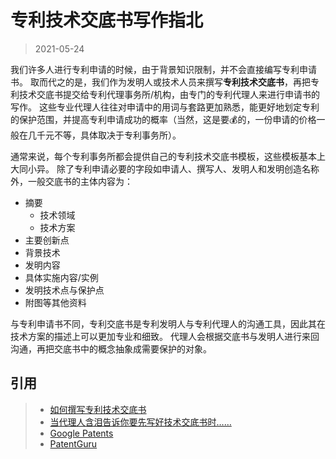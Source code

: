 # 专利技术交底书写作指北

> 2021-05-24

我们许多人进行专利申请的时候，由于背景知识限制，并不会直接编写专利申请书。
取而代之的是，我们作为发明人或技术人员来撰写**专利技术交底书**，再把专利技术交底书提交给专利代理事务所/机构，由专门的专利代理人来进行申请书的写作。
这些专业代理人往往对申请中的用词与套路更加熟悉，能更好地划定专利的保护范围，并提高专利申请成功的概率（当然，这是要💰的，一份申请的价格一般在几千元不等，具体取决于专利事务所）。

通常来说，每个专利事务所都会提供自己的专利技术交底书模板，这些模板基本上大同小异。
除了专利申请必要的字段如申请人、撰写人、发明人和发明创造名称外，一般交底书的主体内容为：
- 摘要
  - 技术领域
  - 技术方案
- 主要创新点
- 背景技术
- 发明内容
- 具体实施内容/实例
- 发明技术点与保护点
- 附图等其他资料

与专利申请书不同，专利交底书是专利发明人与专利代理人的沟通工具，因此其在技术方案的描述上可以更加专业和细致。
代理人会根据交底书与发明人进行来回沟通，再把交底书中的概念抽象成需要保护的对象。

## 引用

> - [如何撰写专利技术交底书](https://ipr.gxu.edu.cn/info/1004/1847.htm)
> - [当代理人含泪告诉你要先写好技术交底书时……](https://zhuanlan.zhihu.com/p/166395930)
> - [Google Patents](https://www.google.com/?tbm=pts)
> - [PatentGuru](https://www.patentguru.com/)